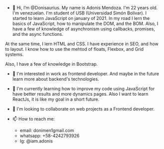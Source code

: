 - 👋 Hi, I’m @Donisaurius. My name is Adonis Mendoza. I'm 22 years old. I'm venezuelan. I'm student of USB (Universidad Simón Bolívar). I started to learn JavaScript on january of 2021. In my road I lern the basics of JavaScript, how to manipulate the DOM, and the BOM. 
Also, I have a few of knowledge of asynchronism using callbacks, promises, and the async functions.

At the same time, I lern HTML and CSS. I have experience in SEO, and how to layout. I know how to use the mehtod of floats, Flexbox, and Grid systems.

Also, I have a few of knowledge in Bootstrap. 

- 👀 I'm interested in work as frontend developer. And maybe in the future learn more about backend's technologies. 

- 🌱 I'm currently learning how to improve my code using JavaScript for have better results and more dynamics pages. Also I want to learn ReactJs, it is like my goal in a short future. 

- 💞️ I'm looking to collaborate on web projects as a Frontend developer. 

- 📫 How to reach me: 
   - email: donimen1gmail.com
   - whatsapp: +58-4242793926
   - Ig: @iam.adonis
